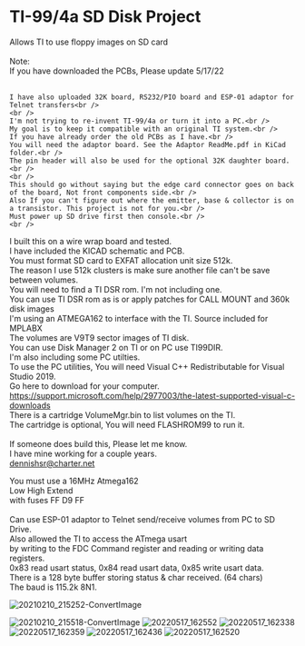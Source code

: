 # TI-99/4a SD Disk Project
Allows TI to use floppy images on SD card
<br />
<br />
Note:<br />
	If you have downloaded the PCBs, Please update 5/17/22<br /><br />

	I have also uploaded 32K board, RS232/PIO board and ESP-01 adaptor for Telnet transfers<br />
	<br />
	I'm not trying to re-invent TI-99/4a or turn it into a PC.<br />
	My goal is to keep it compatible with an original TI system.<br />
	If you have already order the old PCBs as I have.<br />
	You will need the adaptor board. See the Adaptor ReadMe.pdf in KiCad folder.<br />
	The pin header will also be used for the optional 32K daughter board.<br />
	<br />	
	This should go without saying but the edge card connector goes on back of the board, Not front components side.<br />
	Also If you can't figure out where the emitter, base & collector is on a transistor. This project is not for you.<br />
	Must power up SD drive first then console.<br />
	<br />

I built this on a wire wrap board and tested.<br />
I have included the KICAD schematic and PCB.<br />
You must format SD card to EXFAT allocation unit size 512k.<br />
The reason I use 512k clusters is make sure another file can't be save between volumes.<br />
You will need to find a TI DSR rom. I'm not including one.<br />
You can use TI DSR rom as is or apply patches for CALL MOUNT and 360k disk images<br />
I'm using an ATMEGA162 to interface with the TI. Source included for MPLABX<br />
The volumes are V9T9 sector images of TI disk.<br />
You can use Disk Manager 2 on TI or on PC use TI99DIR.<br />
I'm also including some PC utilties.<br />
To use the PC utilities, You will need Visual C++ Redistributable for Visual Studio 2019.<br />
Go here to download for your computer.<br />
https://support.microsoft.com/help/2977003/the-latest-supported-visual-c-downloads<br />
There is a cartridge VolumeMgr.bin to list volumes on the TI.<br />
The cartridge is optional, You will need FLASHROM99 to run it.<br />
<br />
If someone does build this, Please let me know.<br />
I have mine working for a couple years.<br />
dennishsr@charter.net<br />

You must use a 16MHz Atmega162<br />
Low High Extend<br />
with fuses FF D9 FF<br />
<br />
Can use ESP-01 adaptor to Telnet send/receive volumes from PC to SD Drive.<br />
Also allowed the TI to access the ATmega usart<br />
by writing to the FDC Command register and reading or writing data registers.<br />
0x83 read usart status, 0x84 read usart data, 0x85 write usart data.<br />
There is a 128 byte buffer storing status & char received. (64 chars)<br />
The baud is 115.2k 8N1.<br />

![20210210_215252-ConvertImage](https://user-images.githubusercontent.com/6753466/107654000-d8295f80-6c47-11eb-8724-41792cc1835e.jpg)

![20210210_215518-ConvertImage](https://user-images.githubusercontent.com/6753466/107654174-0313b380-6c48-11eb-8869-f22a397665a8.jpg)
![20220517_162552](https://user-images.githubusercontent.com/6753466/168922685-4b889890-207c-45b6-8742-5c7b9b2f0e74.jpg)
![20220517_162338](https://user-images.githubusercontent.com/6753466/168922696-897ccd0c-7b33-4925-9729-05f90aae67c3.jpg)
![20220517_162359](https://user-images.githubusercontent.com/6753466/168922706-d60dbe1b-8071-4687-9492-6ff588b4eeda.jpg)
![20220517_162436](https://user-images.githubusercontent.com/6753466/168922715-f000a3a5-55d0-4d39-a41b-d1926b3e4fd6.jpg)
![20220517_162520](https://user-images.githubusercontent.com/6753466/168922727-ac75ca91-70f3-471f-a8ea-054d1014aa5b.jpg)

